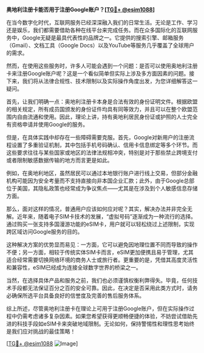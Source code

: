 **奥地利注册卡能否用于注册Google账户？[[TG💪+ @esim1088](https://t.me/s/esim1088)]**

在当今数字化时代，互联网服务已经深深融入我们的日常生活。无论是工作、学习还是娱乐，我们都需要借助各种在线平台来完成任务。而在众多国际化的互联网服务中，Google无疑是最具代表性的品牌之一。它提供的搜索引擎、邮箱服务（Gmail）、文档工具（Google Docs）以及YouTube等服务几乎覆盖了全球用户的需求。

然而，在使用这些服务时，许多人可能会遇到一个问题：是否可以使用奥地利注册卡来注册Google账户呢？这是一个看似简单但实际上涉及多方面因素的问题。接下来，我们将从法律合规性、技术限制以及实际操作角度出发，为您详细解答这一疑问。

首先，让我们明确一点：奥地利注册卡本身是合法有效的身份证明文件。根据欧盟的相关规定，所有成员国颁发的身份证件均具有同等效力，并且可以在整个欧盟范围内自由流通和使用。因此，理论上讲，持有奥地利居民身份证或护照的人士完全有资格申请并使用Google的服务。

但是，在具体实践中却存在一些障碍需要克服。首先，Google对新用户的注册流程设置了多重验证机制，其中包括手机号码确认、信用卡信息绑定等多个环节。而这些要求往往与某些国家或地区的法律法规相冲突，特别是对于那些禁止跨境支付或者限制敏感数据传输的地方而言更是如此。

例如，在奥地利地区，虽然居民可以通过本地银行账户进行线上交易，但部分金融机构可能因为安全考量而不支持直接向非本国企业汇款；此外，由于Google总部位于美国，其隐私政策也经常成为争议焦点——尤其是在涉及到个人敏感信息存储方面。

那么，面对这样的情况，普通用户应该如何应对呢？其实，解决办法并非完全无解。近年来，随着电子SIM卡技术的发展，“虚拟号码”逐渐成为一种流行的选择。通过购买一张支持多国漫游功能的eSIM卡，用户就可以轻松绕过上述限制，实现跨区域访问Google服务的目的。

这种解决方案的优势显而易见：一方面，它可以避免因地理位置不同而导致的操作不便；另一方面，相较于传统实体SIM卡而言，eSIM更加便携且易于管理，尤其适合经常需要切换网络环境的商务人士或旅行者。更重要的是，凭借其高度灵活性和兼容性，eSIM已经成为连接全球数字世界的桥梁之一。

当然，在选择具体产品和服务之前，我们也必须谨慎权衡利弊得失。毕竟，任何技术手段都无法保证百分之百的安全可靠。因此，在决定是否采用此类方式时，请务必确保所选平台具备良好的信誉度及完善的售后服务体系。

综上所述，尽管奥地利注册卡在理论上可用于注册Google账户，但在实际操作过程中仍需考虑诸多复杂因素。如果您希望获得更顺畅便捷的体验，不妨尝试借助先进的科技手段如eSIM卡来突破地域限制。无论如何，保持警惕性和理性思考始终是我们应对挑战的最佳策略！

[[TG💪+ @esim1088](https://t.me/s/esim1088) ![Image](https://i.postimg.cc/4NQfJmqS/Snipaste-2025-05-13-00-14-12.png)]